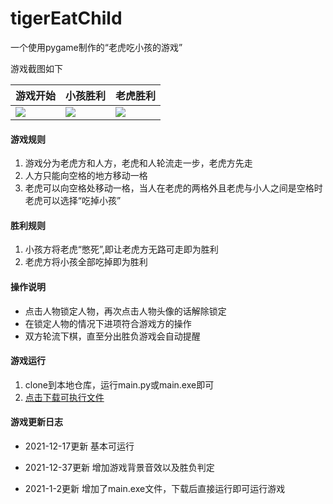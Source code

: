 # tigerEatChild
一个使用pygame制作的“老虎吃小孩的游戏”

游戏截图如下

|游戏开始|小孩胜利|老虎胜利|
|--|--|--|
| <img src="https://github.com/sanxiadaba/myPic/blob/master/img/%E5%90%83%E5%B0%8F%E5%AD%A92.png"> | <img src="https://github.com/sanxiadaba/myPic/blob/master/img/%E5%90%83%E5%B0%8F%E5%AD%A91.png"> |<img src="https://github.com/sanxiadaba/myPic/blob/master/img/%E8%80%81%E8%99%8E%E8%83%9C%E5%88%A9.png"> |
#### 游戏规则

1. 游戏分为老虎方和人方，老虎和人轮流走一步，老虎方先走
2. 人方只能向空格的地方移动一格
3. 老虎可以向空格处移动一格，当人在老虎的两格外且老虎与小人之间是空格时老虎可以选择“吃掉小孩”

#### 胜利规则

1. 小孩方将老虎“憋死”,即让老虎方无路可走即为胜利
2. 老虎方将小孩全部吃掉即为胜利

#### 操作说明

- 点击人物锁定人物，再次点击人物头像的话解除锁定
- 在锁定人物的情况下进项符合游戏方的操作
- 双方轮流下棋，直至分出胜负游戏会自动提醒

#### 游戏运行

1. clone到本地仓库，运行main.py或main.exe即可
2. [点击下载可执行文件](https://github.com/sanxiadaba/tigerEatChild/releases/latast)

#### 游戏更新日志

- 2021-12-17更新   基本可运行

- 2021-12-37更新   增加游戏背景音效以及胜负判定

- 2021-1-2更新 增加了main.exe文件，下载后直接运行即可运行游戏

    
